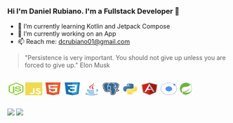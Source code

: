 ### Hi I'm Daniel Rubiano. I'm a Fullstack Developer 👋

- 🌱 I’m currently learning Kotlin and Jetpack Compose
- 🔭 I’m currently working on an App
- 📫 Reach me: dcrubiano01@gmail.com
<!--
- 👯 I’m looking to collaborate on projects in Angular or NodeJS.
-->

> "Persistence is very important. You should not give up unless you are forced to give up." Elon Musk
<!--
**dc-rubiano-rojas/dc-rubiano-rojas** is a ✨ _special_ ✨ repository because its `README.md` (this file) appears on your GitHub profile.

Here are some ideas to get you started:

- 🔭 I’m currently working on an App
- 🌱 I’m currently learning Kotlin
- 👯 I’m looking to collaborate...
- 💬 Ask me about ...
- 📫 How to reach me: dcrubiano01@gmail.com
- 😄 Pronouns: ...
- ⚡ Fun fact: ...
-->
 <!--
 <div align="center">
  <a href="https://github.com/aevilesaguiar">
  <img height="180em" src="https://github-readme-stats.vercel.app/api/top-langs/?username=dc-rubiano-rojas&layout=compact&langs_count=7&theme=dark"/>
</div>
  -->
<div style="display: inline_block"><br>
  <img align="center" alt="d-JavaScript" height="30" width="40" src="https://raw.githubusercontent.com/devicons/devicon/master/icons/javascript/javascript-plain.svg">
  <img align="center" alt="d-HTML" height="30" width="40" src="https://raw.githubusercontent.com/devicons/devicon/master/icons/html5/html5-original.svg">
  <img align="center" alt="d-CSS" height="30" width="40" src="https://raw.githubusercontent.com/devicons/devicon/master/icons/css3/css3-original.svg">
  <img align="center" alt="d-Java" height="30" width="40" src="https://raw.githubusercontent.com/devicons/devicon/master/icons/java/java-original.svg">
  <img align="center" alt="d-postgresql" height="30" width="40" src="https://raw.githubusercontent.com/devicons/devicon/master/icons/postgresql/postgresql-original.svg">
   <img align="center" alt="d-python" height="30" width="40" src="https://raw.githubusercontent.com/devicons/devicon/master/icons/python/python-original.svg">
   <img align="left" alt="d-nodejs" height="30" width="40" src="https://raw.githubusercontent.com/devicons/devicon/master/icons/nodejs/nodejs-original.svg">
     <img align="center" alt="d-angularjs" height="30" width="40" src="https://raw.githubusercontent.com/devicons/devicon/master/icons/angularjs/angularjs-original.svg">
       <img align="center" alt="d-ionic" height="30" width="40" src="https://raw.githubusercontent.com/devicons/devicon/master/icons/ionic/ionic-original.svg">
<img align="center" alt="d-springBoot" width="30px" src="https://raw.githubusercontent.com/github/explore/80688e429a7d4ef2fca1e82350fe8e3517d3494d/topics/spring-boot/spring-boot.png" />
</div>
  
  ##

  
  <div>  
<a href = "mailto:dcruniano01@gmail.com"><img src="https://img.shields.io/badge/-Gmail-%23333?style=for-the-badge&logo=gmail&logoColor=white" target="_blank"></a>
<a href="https://www.linkedin.com/in/daniel-c-rubiano-rojas//" target="_blank"><img src="https://img.shields.io/badge/-LinkedIn-%230077B5?style=for-the-badge&logo=linkedin&logoColor=white" target="_blank"></a> 
  
 
</div>
